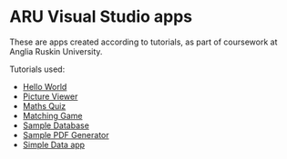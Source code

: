 # ARU Visual Studio apps
These are apps created according to tutorials, as part of coursework at Anglia Ruskin University.

Tutorials used:
- [Hello World](https://learn.microsoft.com/en-us/visualstudio/ide/create-csharp-winform-visual-studio?toc=%2Fvisualstudio%2Fget-started%2Fcsharp%2Ftoc.json&bc=%2Fvisualstudio%2Fget-started%2Fcsharp%2Fbreadcrumb%2Ftoc.json&view=vs-2022)
- [Picture Viewer](https://learn.microsoft.com/en-us/visualstudio/get-started/csharp/tutorial-windows-forms-picture-viewer-layout?view=vs-2022)
- [Maths Quiz](https://learn.microsoft.com/en-us/visualstudio/get-started/csharp/tutorial-windows-forms-math-quiz-create-project-add-controls?view=vs-2022)
- [Matching Game](https://learn.microsoft.com/en-us/visualstudio/get-started/csharp/tutorial-windows-forms-create-match-game?view=vs-2022)
- [Sample Database](https://learn.microsoft.com/en-us/visualstudio/data-tools/create-a-sql-database-by-using-a-designer?view=vs-2022)
- [Sample PDF Generator](https://procodeguide.com/dotnet/create-pdf-file-in-csharp-net/)
- [Simple Data app](https://docs.microsoft.com/en-us/visualstudio/data-tools/create-a-simple-data-application-by-using-adonet?view=vs-2022)
